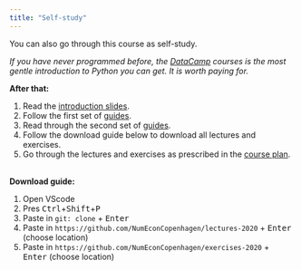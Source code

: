 ```yaml
---
title: "Self-study"
---
```


You can also go through this course as self-study. 

*If you have never programmed before, the [DataCamp](https://www.datacamp.com/home) courses is the most gentle introduction to Python you can get. It is worth paying for.*

**After that:**

1. Read the [introduction slides](https://nbviewer.jupyter.org/github/NumEconCopenhagen/lectures-2019/blob/master/01/01_Introduction.pdf).
2. Follow the first set of [guides](/guides/).
3. Read through the second set of [guides](/guides/).
4. Follow the download guide below to download all lectures and exercises.
5. Go through the lectures and exercises as prescribed in the [course plan](/course-plan/).

<br />**Download guide:**

1. Open VScode
2. Pres <kbd>Ctrl</kbd>+<kbd>Shift</kbd>+<kbd>P</kbd> 
3. Paste in `git: clone` + <kbd>Enter</kbd>
4. Paste in `https://github.com/NumEconCopenhagen/lectures-2020` + <kbd>Enter</kbd> (choose location)
5. Paste in `https://github.com/NumEconCopenhagen/exercises-2020` + <kbd>Enter</kbd> (choose location)
 